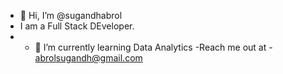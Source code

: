 - 👋 Hi, I’m @sugandhabrol
- I am a Full Stack DEveloper.
- - 🌱 I’m currently learning Data Analytics
-Reach me out at - abrolsugandh@gmail.com


<!---
sugandhabrol/sugandhabrol is a ✨ special ✨ repository because its `README.md` (this file) appears on your GitHub profile.
You can click the Preview link to take a look at your changes.
--->
